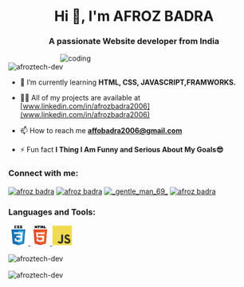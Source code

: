 
<h1 align="center">Hi 👋, I'm AFROZ BADRA</h1>
<h3 align="center">A passionate Website developer from India</h3>
<img align="right" alt="coding" width="400" src="https://user-images.githubusercontent.com/55389276/140866485-8fb1c876-9a8f-4d6a-98dc-08c4981eaf70.gif">
<p align="left"> <img src="https://komarev.com/ghpvc/?username=afroztech-dev&label=Profile%20views&color=0e75b6&style=flat" alt="afroztech-dev" /> </p>

- 🌱 I’m currently learning **HTML, CSS, JAVASCRIPT,FRAMWORKS.**

- 👨‍💻 All of my projects are available at [www.linkedin.com/in/afrozbadra2006](www.linkedin.com/in/afrozbadra2006)

- 📫 How to reach me **affobadra2006@gmail.com**

- ⚡ Fun fact **I Thing I Am Funny and Serious About My Goals😎**

<h3 align="left">Connect with me:</h3>
<p align="left">
<a href="https://linkedin.com/in/afroz badra" target="blank"><img align="center" src="https://raw.githubusercontent.com/rahuldkjain/github-profile-readme-generator/master/src/images/icons/Social/linked-in-alt.svg" alt="afroz badra" height="30" width="40" /></a>
<a href="https://stackoverflow.com/users/afroz badra" target="blank"><img align="center" src="https://raw.githubusercontent.com/rahuldkjain/github-profile-readme-generator/master/src/images/icons/Social/stack-overflow.svg" alt="afroz badra" height="30" width="40" /></a>
<a href="https://instagram.com/_gentle_man_69_" target="blank"><img align="center" src="https://raw.githubusercontent.com/rahuldkjain/github-profile-readme-generator/master/src/images/icons/Social/instagram.svg" alt="_gentle_man_69_" height="30" width="40" /></a>
<a href="https://www.leetcode.com/afroz badra" target="blank"><img align="center" src="https://raw.githubusercontent.com/rahuldkjain/github-profile-readme-generator/master/src/images/icons/Social/leet-code.svg" alt="afroz badra" height="30" width="40" /></a>
</p>

<h3 align="left">Languages and Tools:</h3>
<p align="left"> <a href="https://www.w3schools.com/css/" target="_blank" rel="noreferrer"> <img src="https://raw.githubusercontent.com/devicons/devicon/master/icons/css3/css3-original-wordmark.svg" alt="css3" width="40" height="40"/> </a> <a href="https://www.w3.org/html/" target="_blank" rel="noreferrer"> <img src="https://raw.githubusercontent.com/devicons/devicon/master/icons/html5/html5-original-wordmark.svg" alt="html5" width="40" height="40"/> </a> <a href="https://developer.mozilla.org/en-US/docs/Web/JavaScript" target="_blank" rel="noreferrer"> <img src="https://raw.githubusercontent.com/devicons/devicon/master/icons/javascript/javascript-original.svg" alt="javascript" width="40" height="40"/> </a> </p>

<p><img align="center" src="https://github-readme-stats.vercel.app/api/top-langs?username=afroztech-dev&show_icons=true&locale=en&layout=compact" alt="afroztech-dev" /></p>

<p><img align="center" src="https://github-readme-streak-stats.herokuapp.com/?user=afroztech-dev&" alt="afroztech-dev" /></p>

